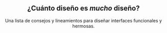 <p align="center" width="300">
   <h2 align="center">¿Cuánto diseño es <em>mucho</em> diseño?</h2>
</p>

<p align="center" width="300">
Una lista de consejos y lineamientos para diseñar interfaces funcionales y hermosas.
</p>
